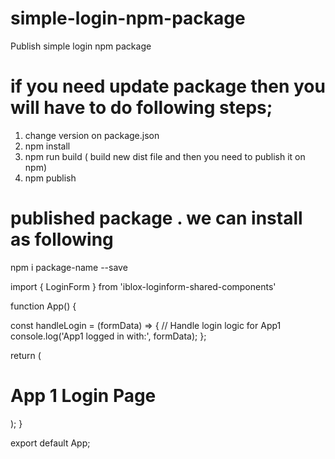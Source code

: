 # simple-login-npm-package
Publish simple login npm package

# if you need update package then you will have to do following steps;
1) change version on package.json
2) npm install
3) npm run build ( build new dist file and then you need to publish it on npm)
4) npm publish


# published package . we can install as following
 npm i package-name --save

import { LoginForm }  from 'iblox-loginform-shared-components'

function App() {

  const handleLogin = (formData) => {
    // Handle login logic for App1
    console.log('App1 logged in with:', formData);
  };

  return (
    <div className="App">
       <h1>App 1 Login Page</h1>
       <LoginForm onSubmit={handleLogin}/>
    </div>
  );
}

export default App;
 
